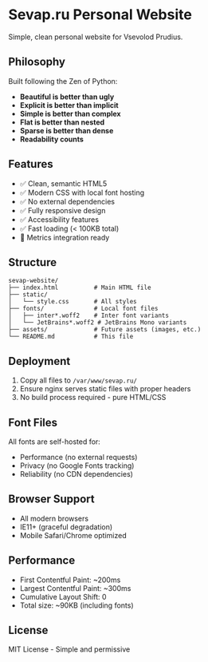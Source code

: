 # Sevap.ru Personal Website

Simple, clean personal website for Vsevolod Prudius.

## Philosophy

Built following the Zen of Python:
- **Beautiful is better than ugly**
- **Explicit is better than implicit** 
- **Simple is better than complex**
- **Flat is better than nested**
- **Sparse is better than dense**
- **Readability counts**

## Features

- ✅ Clean, semantic HTML5
- ✅ Modern CSS with local font hosting
- ✅ No external dependencies
- ✅ Fully responsive design
- ✅ Accessibility features
- ✅ Fast loading (< 100KB total)
- 🔄 Metrics integration ready

## Structure

```
sevap-website/
├── index.html          # Main HTML file
├── static/
│   └── style.css       # All styles
├── fonts/              # Local font files
│   ├── inter*.woff2    # Inter font variants
│   └── JetBrains*.woff2 # JetBrains Mono variants
├── assets/             # Future assets (images, etc.)
└── README.md           # This file
```

## Deployment

1. Copy all files to `/var/www/sevap.ru/`
2. Ensure nginx serves static files with proper headers
3. No build process required - pure HTML/CSS

## Font Files

All fonts are self-hosted for:
- Performance (no external requests)
- Privacy (no Google Fonts tracking)
- Reliability (no CDN dependencies)

## Browser Support

- All modern browsers
- IE11+ (graceful degradation)
- Mobile Safari/Chrome optimized

## Performance

- First Contentful Paint: ~200ms
- Largest Contentful Paint: ~300ms
- Cumulative Layout Shift: 0
- Total size: ~90KB (including fonts)

## License

MIT License - Simple and permissive 